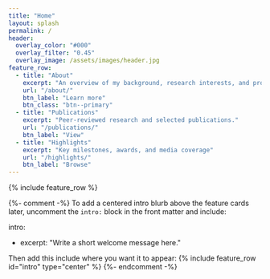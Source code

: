 ```yaml
---
title: "Home"
layout: splash
permalink: /
header:
  overlay_color: "#000"
  overlay_filter: "0.45"
  overlay_image: /assets/images/header.jpg
feature_row:
  - title: "About"
    excerpt: "An overview of my background, research interests, and professional journey."
    url: "/about/"
    btn_label: "Learn more"
    btn_class: "btn--primary"
  - title: "Publications"
    excerpt: "Peer-reviewed research and selected publications."
    url: "/publications/"
    btn_label: "View"
  - title: "Highlights"
    excerpt: "Key milestones, awards, and media coverage"
    url: "/highlights/"
    btn_label: "Browse"
---
```


{% include feature_row %}

{%- comment -%}
To add a centered intro blurb above the feature cards later,
uncomment the `intro:` block in the front matter and include:

intro:
  - excerpt: "Write a short welcome message here."

Then add this include where you want it to appear:
{% include feature_row id="intro" type="center" %}
{%- endcomment -%}
